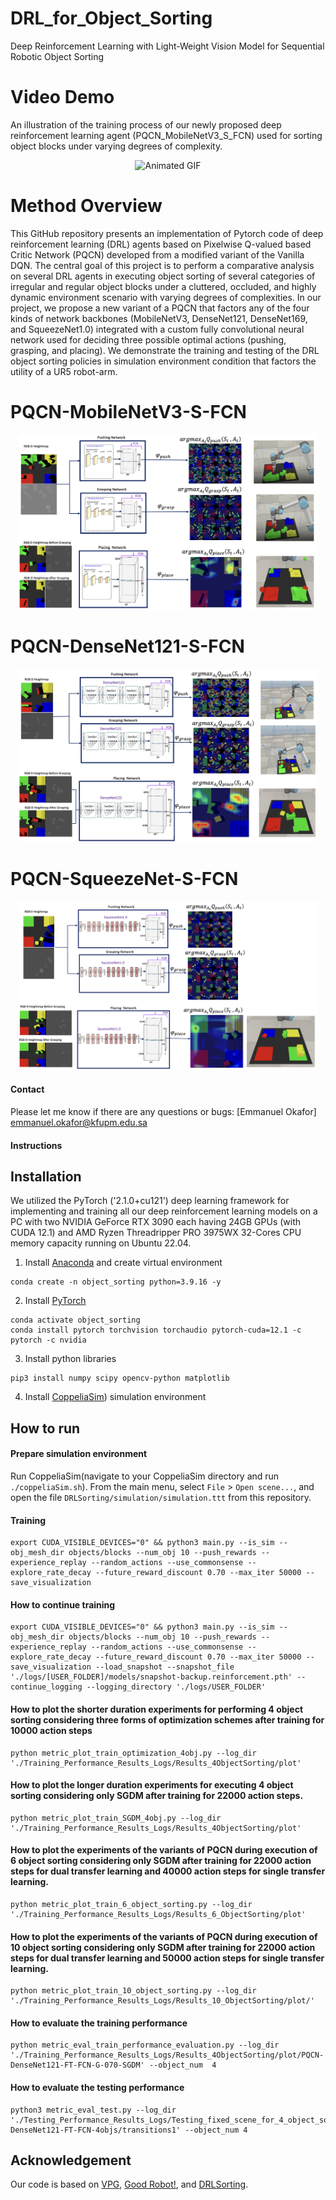 # DRL_for_Object_Sorting
Deep Reinforcement Learning with Light-Weight Vision Model for Sequential Robotic Object Sorting

# Video Demo
An illustration of the training process of our newly proposed deep reinforcement learning agent (PQCN_MobileNetV3_S_FCN) used for sorting object blocks under varying degrees of complexity. 

<!-- ![Method Overview](method.png?raw=true) -->
<div align="center"><img alt="Animated GIF" src="img/deep_reinforcement_learning_for_object_sorting.gif" width="95%"/></div> 


# Method Overview
This GitHub repository presents an implementation of Pytorch code of deep reinforcement learning (DRL) agents based on Pixelwise Q-valued based Critic Network (PQCN) developed from a modified variant of the Vanilla DQN. The central goal of this project is to perform a comparative analysis on several DRL agents in executing object sorting of several categories of irregular and regular object blocks under a cluttered, occluded, and highly dynamic environment scenario with varying degrees of complexities. In our project, we propose a new variant of a PQCN that factors any of the four kinds of network backbones (MobileNetV3, DenseNet121, DenseNet169, and SqueezeNet1.0) integrated with a custom fully convolutional neural network used for deciding three 
possible optimal actions (pushing, grasping, and placing).
We demonstrate the training and testing of the DRL object sorting policies in simulation environment condition that factors  the utility of a UR5 robot-arm. 

# PQCN-MobileNetV3-S-FCN
<!-- ![Method Overview](method.png?raw=true) -->
<div align="center"><img src="img/MobileNetV3_L.png" width="95%"/></div>

# PQCN-DenseNet121-S-FCN
<!-- ![Method Overview](method.png?raw=true) -->
<div align="center"><img src="img/densen.png" width="95%"/></div>

# PQCN-SqueezeNet-S-FCN
<!-- ![Method Overview](method.png?raw=true) -->
<div align="center"><img src="img/sqn.png" width="95%"/></div>

#### Contact
Please let me know if there are any questions or bugs: [Emmanuel Okafor] emmanuel.okafor@kfupm.edu.sa


#### Instructions

## Installation
We utilized the PyTorch ('2.1.0+cu121')  deep learning framework for implementing and training all our  deep reinforcement learning models on a PC with two NVIDIA GeForce RTX 3090 each having 24GB GPUs  (with CUDA 12.1) and AMD Ryzen Threadripper PRO 3975WX 32-Cores CPU memory capacity running on Ubuntu 22.04.

1. Install [Anaconda](https://www.anaconda.com/) and create virtual environment
```shell
conda create -n object_sorting python=3.9.16 -y
```
2. Install [PyTorch](https://pytorch.org/)
```shell
conda activate object_sorting
conda install pytorch torchvision torchaudio pytorch-cuda=12.1 -c pytorch -c nvidia
```
3. Install python libraries
```shell
pip3 install numpy scipy opencv-python matplotlib
```
4. Install [CoppeliaSim](http://www.coppeliarobotics.com/)) simulation environment

## How to run
#### Prepare simulation environment
Run CoppeliaSim(navigate to your CoppeliaSim directory and run `./coppeliaSim.sh`). From the main menu, select `File` > `Open scene...`, and open the file `DRLSorting/simulation/simulation.ttt` from this repository.

#### Training
```shell
export CUDA_VISIBLE_DEVICES="0" && python3 main.py --is_sim --obj_mesh_dir objects/blocks --num_obj 10 --push_rewards --experience_replay --random_actions --use_commonsense --explore_rate_decay --future_reward_discount 0.70 --max_iter 50000 --save_visualization
```

#### How to continue training
```shell
export CUDA_VISIBLE_DEVICES="0" && python3 main.py --is_sim --obj_mesh_dir objects/blocks --num_obj 10 --push_rewards --experience_replay --random_actions --use_commonsense --explore_rate_decay --future_reward_discount 0.70 --max_iter 50000 --save_visualization --load_snapshot --snapshot_file './logs/[USER_FOLDER]/models/snapshot-backup.reinforcement.pth' --continue_logging --logging_directory './logs/USER_FOLDER'
```

#### How to plot the shorter duration experiments for performing 4 object sorting considering three forms of optimization schemes after training for 10000 action steps

```shell
python metric_plot_train_optimization_4obj.py --log_dir './Training_Performance_Results_Logs/Results_4ObjectSorting/plot'
```
#### How to plot the longer duration experiments for executing 4 object sorting considering only SGDM after training for 22000 action steps.

```shell
python metric_plot_train_SGDM_4obj.py --log_dir './Training_Performance_Results_Logs/Results_4ObjectSorting/plot'
```
#### How to plot the experiments of the variants of PQCN during execution of 6 object sorting considering only SGDM after training for 22000 action steps for dual transfer learning and  40000 action steps for single transfer learning.

```shell
python metric_plot_train_6_object_sorting.py --log_dir './Training_Performance_Results_Logs/Results_6_ObjectSorting/plot'
```
#### How to plot the experiments of the variants of PQCN during execution of 10 object sorting considering only SGDM after training for 22000 action steps for dual transfer learning and  50000 action steps for single transfer learning.

```shell
python metric_plot_train_10_object_sorting.py --log_dir './Training_Performance_Results_Logs/Results_10_ObjectSorting/plot/'
```


#### How to evaluate the training  performance
```shell
python metric_eval_train_performance_evaluation.py --log_dir './Training_Performance_Results_Logs/Results_4ObjectSorting/plot/PQCN-DenseNet121-FT-FCN-G-070-SGDM' --object_num  4
```



#### How to evaluate the testing performance
```shell
python3 metric_eval_test.py --log_dir './Testing_Performance_Results_Logs/Testing_fixed_scene_for_4_object_sorting_transition_log/PQCN-DenseNet121-FT-FCN-4objs/transitions1' --object_num 4
```


## Acknowledgement
Our code is based on [VPG](https://github.com/andyzeng/visual-pushing-grasping), [Good Robot!](https://github.com/jhu-lcsr/good_robot), and [DRLSorting](https://github.com/JiatongBao/DRLSorting).


